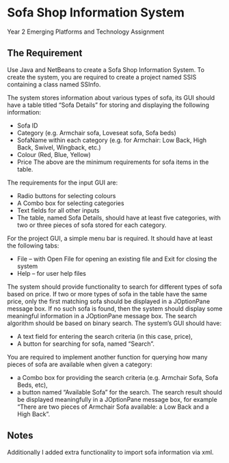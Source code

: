 # Sofa Shop Information System
 Year 2 Emerging Platforms and Technology Assignment
 
 ## The Requirement
Use Java and NetBeans to create a Sofa Shop Information System. To create the system, you are required to create a project named SSIS containing a class named SSInfo. 

The system stores information about various types of sofa, its GUI should have a table titled “Sofa Details” for storing and displaying the following information: 
-	Sofa ID
-	Category (e.g. Armchair sofa, Loveseat sofa, Sofa beds)
-	SofaName within each category (e.g. for Armchair: Low Back, High Back, Swivel, Wingback, etc.) 
-	Colour (Red, Blue, Yellow)
-	Price
The above are the minimum requirements for sofa items in the table.

The requirements for the input GUI are: 
-	Radio buttons for selecting colours
-	A Combo box for selecting categories
-	Text fields for all other inputs 
-	The table, named Sofa Details, should have at least five categories, with two or three pieces of sofa stored for each category.

For the project GUI, a simple menu bar is required. It should have at least the following tabs:
-	File – with Open File for opening an existing file and Exit for closing the system
-	Help – for user help files

The system should provide functionality to search for different types of sofa based on price. If two or more types of sofa in the table have the same price, only the first matching sofa should be displayed in a JOptionPane message box. If no such sofa  is found, then the system should display some meaningful information in a JOptionPane message box. The search algorithm should be based on binary search. The system’s GUI should have: 
-	A text field for entering the search criteria (in this case, price),  
-	A button for searching for sofa, named “Search”.

You are required to implement another function for querying how many pieces of sofa are available when given a category: 
-	a Combo box for providing the search criteria (e.g. Armchair Sofa, Sofa Beds, etc), 
-	a button named “Available Sofa” for the search. 
The search result should be displayed meaningfully in a JOptionPane message box, for example “There are two pieces of Armchair Sofa available: a Low Back and a High Back”.


 ## Notes
 Additionally I added extra functionality to import sofa information via xml.
